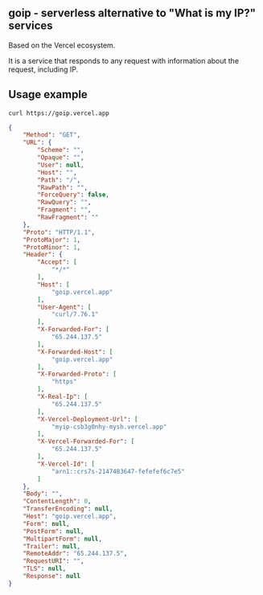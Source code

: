 ## goip - serverless alternative to "What is my IP?" services

Based on the Vercel ecosystem. 

It is a service that responds to any request with information about the request, including IP.

## Usage example

```sh
curl https://goip.vercel.app
```

```json
{
	"Method": "GET",
	"URL": {
		"Scheme": "",
		"Opaque": "",
		"User": null,
		"Host": "",
		"Path": "/",
		"RawPath": "",
		"ForceQuery": false,
		"RawQuery": "",
		"Fragment": "",
		"RawFragment": ""
	},
	"Proto": "HTTP/1.1",
	"ProtoMajor": 1,
	"ProtoMinor": 1,
	"Header": {
		"Accept": [
			"*/*"
		],
		"Host": [
			"goip.vercel.app"
		],
		"User-Agent": [
			"curl/7.76.1"
		],
		"X-Forwarded-For": [
			"65.244.137.5"
		],
		"X-Forwarded-Host": [
			"goip.vercel.app"
		],
		"X-Forwarded-Proto": [
			"https"
		],
		"X-Real-Ip": [
			"65.244.137.5"
		],
		"X-Vercel-Deployment-Url": [
			"myip-csb3g0nhy-mysh.vercel.app"
		],
		"X-Vercel-Forwarded-For": [
			"65.244.137.5"
		],
		"X-Vercel-Id": [
			"arn1::crs7s-2147483647-fefefef6c7e5"
		]
	},
	"Body": "",
	"ContentLength": 0,
	"TransferEncoding": null,
	"Host": "goip.vercel.app",
	"Form": null,
	"PostForm": null,
	"MultipartForm": null,
	"Trailer": null,
	"RemoteAddr": "65.244.137.5",
	"RequestURI": "",
	"TLS": null,
	"Response": null
}
```


